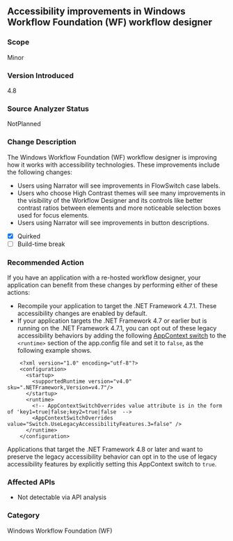 ## Accessibility improvements in Windows Workflow Foundation (WF) workflow designer

### Scope
Minor

### Version Introduced
4.8

### Source Analyzer Status
NotPlanned

### Change Description
The Windows Workflow Foundation (WF) workflow designer is improving how it works with accessibility technologies. These improvements include the following changes:
- Users using Narrator will see improvements in FlowSwitch case labels.
- Users who choose High Contrast themes will see many improvements in the visibility of the Workflow Designer and its controls like better contrast ratios between elements and more noticeable selection boxes used for focus elements.
- Users using Narrator will see improvements in button descriptions.

- [x] Quirked
- [ ] Build-time break

### Recommended Action
If you have an application with a re-hosted workflow designer, your application can benefit from these changes by performing either of these actions:
- Recompile your application to target the .NET Framework 4.7.1. These accessibility changes are enabled by default.
- If your application targets the .NET Framework 4.7 or earlier but is running on the .NET Framework 4.7.1, you can opt out of these legacy accessibility behaviors by adding the following [AppContext switch](~/docs/framework/configure-apps/file-schema/runtime/appcontextswitchoverrides-element.md) to the `<runtime>` section of the app.config file and set it to `false`, as the following example shows.
```
    <?xml version="1.0" encoding="utf-8"?>
    <configuration>
      <startup>
        <supportedRuntime version="v4.0" sku=".NETFramework,Version=v4.7"/>
      </startup>
      <runtime>
        <!-- AppContextSwitchOverrides value attribute is in the form of 'key1=true|false;key2=true|false  -->
        <AppContextSwitchOverrides value="Switch.UseLegacyAccessibilityFeatures.3=false" />
      </runtime>
    </configuration>
```
Applications that target the .NET Framework 4.8 or later and want to preserve the legacy accessibility behavior can opt in to the use of legacy accessibility features by explicitly setting this AppContext switch to `true`.


### Affected APIs
  * Not detectable via API analysis

### Category
Windows Workflow Foundation (WF)

<!--
    ### Original Bug
    Bug link goes here

https://devdiv.visualstudio.com/DevDiv/_workitems/edit/604810
https://devdiv.visualstudio.com/DevDiv/_workitems/edit/613975
https://devdiv.visualstudio.com/DevDiv/_workitems/edit/682170

-->



